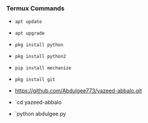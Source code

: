 
### Termux Commands


* `apt update`

* `apt upgrade`

* `pkg install python`

* `pkg install python2`

* `pip install mechanize`

* `pkg install git`

* https://github.com/Abdulgee773/yazeed-abbalo.git

* `cd yazeed-abbalo

* `python abdulgee.py

